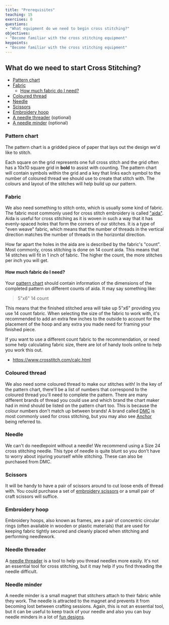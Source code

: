 ```yaml
---
title: "Prerequisites"
teaching: 15
exercises: 0
questions:
- "What equipment do we need to begin cross stitching?"
objectives:
- "Become familiar with the cross stitching equipment"
keypoints:
- "Become familiar with the cross stitching equipment"
---
```


## What do we need to start Cross Stitching?

- [Pattern chart](#pattern-chart)
- [Fabric](#fabric)
  - [How much fabric do I need?](#how-much-fabric-do-i-need)
- [Coloured thread](#coloured-thread)
- [Needle](#needle)
- [Scissors](#scissors)
- [Embroidery hoop](#embroidery-hoop)
- [A needle threader](#needle-threader) (optional)
- [A needle minder](#needle-minder) (optional)

### Pattern chart

The pattern chart is a gridded piece of paper that lays out the design we'd like to stitch.

Each square on the grid represents one full cross stitch and the grid often has a 10x10 square grid in **bold** to assist with counting.
The pattern chart will contain symbols within the grid and a key that links each symbol to the number of coloured thread we should use to create that stitch with.
The colours and layout of the stitches will help build up our pattern.

### Fabric

We also need something to stitch onto, which is usually some kind of fabric.
The fabric most commonly used for cross stitch embroidery is called ["aida"](https://en.wikipedia.org/wiki/Aida_cloth).
Aida is useful for cross stitching as it is woven in such a way that it has evenly-spaced holes that form the corners of our stitches.
It is a type of "even weave" fabric, which means that the number of threads in the vertical direction matches the number of threads in the horizontal direction.

How far apart the holes in the aida are is described by the fabric's "count".
Most commonly, cross stitching is done on 14 count aida.
This means that 14 stitches will fit in 1 inch of fabric.
The higher the count, the more stitches per inch you will get.

#### How much fabric do I need?

Your [pattern chart](#pattern-chart) should contain information of the dimensions of the completed pattern on different counts of aida.
It may say something like:

> 5"x6" 14 count

This means that the finished stitched area will take up 5"x6" providing you use 14 count fabric.
When selecting the size of the fabric to work with, it's recommended to add an extra few inches to the outside to account for the placement of the hoop and any extra you made need for framing your finished piece.

If you want to use a different count fabric to the recommendation, or need some help calculating fabric size, there are lot of handy tools online to help you work this out.

- <https://www.crosstitch.com/calc.html>

### Coloured thread

We also need some coloured thread to make our stitches with!
In the key of the pattern chart, there'll be a list of numbers that correspond to the coloured thread you'll need to complete the pattern.
There are many different brands of thread you could use and which brand the chart maker had in mind should be listed on the pattern chart too.
This is because the colour numbers don't match up between brands!
A brand called [DMC](https://www.dmc.com/) is most commonly used for cross stitching, but you may also see [Anchor](https://anchorcrafts.com/) being referred to.

### Needle

We can't do needlepoint without a needle!
We recommend using a Size 24 cross stitching needle.
This type of needle is quite blunt so you don't have to worry about injuring yourself while stitching.
These can also be purchased from DMC.

### Scissors

It will be handy to have a pair of scissors around to cut loose ends of thread with.
You could purchase a set of [embroidery scissors](https://www.sewessential.co.uk/sewing-tools-and-gadgets/sewing-tools/scissors/embroidery-scissors) or a small pair of craft scissors will suffice.

### Embroidery hoop

Embroidery hoops, also known as frames, are a pair of concentric circular rings (often available in wooden or plastic materials) that are used for keeping fabric tightly secured and cleanly placed when stitching and performing needlework.

### Needle threader

A [needle threader](https://www.amazon.co.uk/DMC-6112-Aluminum-Needle-Threader/dp/B000YZALOG) is a tool to help you thread needles more easily.
It's not an essential tool for cross stitching, but it may help if you find threading the needle difficult.

### Needle minder

A needle minder is a small magnet that stitchers attach to their fabric while they work.
The needle is attracted to the magnet and prevents it from becoming lost between crafting sessions.
Again, this is not an essential tool, but it can be useful to keep track of your needle and also you can buy needle minders in a lot of [fun designs](https://www.etsy.com/uk/search?q=needle%20minder&ref=auto-1&as_prefix=needle).
